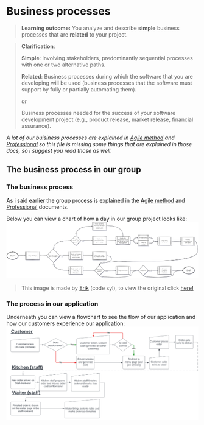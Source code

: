 


# Business processes
> **Learning outcome:** You analyze and describe  **simple**  business processes that are  **related**  to your project.

> **Clarification**:
>
> **Simple**: Involving stakeholders, predominantly sequential processes with one or two alternative paths.
>
> **Related**: Business processes during which the software that you are developing will be used (business processes that the software must support by fully or partially automating them).
>
>_or_
>
>Business processes needed for the success of your software development project (e.g., product release, market release, financial assurance).


*A lot of our buisiness processes are explained in [Agile method](https://github.com/TeunMos/S3-DB04-Portfolio/blob/main/Proof/Agile-method.md) and [Professional](https://github.com/TeunMos/S3-DB04-Portfolio/blob/main/Proof/Professional.md) so this file is missing some things that are explained in those docs, so i suggest you read those as well.*


## The business process in our group


### The business process
As i said earlier the group process is explained in the [Agile method](https://github.com/TeunMos/S3-DB04-Portfolio/blob/main/Proof/Agile-method.md) and [Professional](https://github.com/TeunMos/S3-DB04-Portfolio/blob/main/Proof/Professional.md) documents.

Below you can view a chart of how a day in our group project looks like:
![](https://github.com/tick-github/tick-documentation/blob/main/docs/proof/images/12-business-process.png?raw=true)
> This image is made by [Erik](https://github.com/code-syl) (code syl), to view the original click  [here!](https://github.com/tick-github/tick-documentation/blob/main/docs/proof/images/12-business-process.png)

### The process in our application
Underneath you can view a flowchart to see the flow of our application and how our customers experience our application:
![](https://github.com/TeunMos/S3-DB04-Portfolio/blob/main/Proof/Flowchart-group-project.svg?raw=true)

